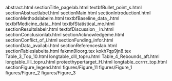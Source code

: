 abstract.html
sectionTitle_pagelab.html
textbfBullet_point_s.html
sectionAbstractlabel.html
sectionMain.html
sectionIntroductionl.html
sectionMethodslabelm.html
textbfBaseline_data_.html
textbfMedicine_data_.html
textbfStatistical_me.html
sectionResultslabelr.html
textbfDiscussion__In.html
sectionConclusionlab.html
sectionAcknowledgeme.html
sectionConflict_of_i.html
sectionFunding_infor.html
sectionData_availabi.html
sectionReferenceslab.html
sectionTableslabelta.html
fakmn9loorg.tex
kokh7qp9jn8.tex
Table_3_Top_10.html
longtable_clll_topru.html
Table_4_Rebounds_aft.html
longtable_llll_topru.html
protecthypertarget_H.html
longtable_ccrrrr_top.html
sectionFigure_legend.html
figures/Figure_11
figures/Figure_1
figures/Figure_2
figures/Figure_3